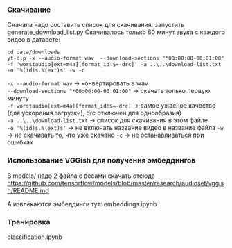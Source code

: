 ### Скачивание
Сначала надо составить список для скачивания: запустить generate_download_list.py
Скачивалось только 60 минут звука с каждого видео в датасете: 
```
cd data/downloads
yt-dlp -x --audio-format wav  --download-sections "*00:00:00-00:01:00" -f 'worstaudio[ext=m4a][format_id!$=-drc]' -a ..\..\download-list.txt -o '%(id)s.%(ext)s' -w -c
```

`-x --audio-format wav` -> конвертировать в wav  
`--download-sections "*00:00:00-00:01:00"` -> скачать только первую минуту  
`-f worstaudio[ext=m4a][format_id!$=-drc]` -> самое ужасное качество (для ускорения загрузки), drc отключен для однообразия)  
`-a ..\..\download-list.txt` -> список для скачивания в этом файле   
`-o '%(id)s.%(ext)s'` -> не включать название видео в название файла 
`-w` -> не скачивать то, что уже скачано
`-c` -> не останавливаться при ошибках

### Использование VGGish для получения эмбеддингов
В models/ надо 2 файла с весами скачать отсюда
https://github.com/tensorflow/models/blob/master/research/audioset/vggish/README.md

А извлекаются эмбеддинги тут:
embeddings.ipynb

### Тренировка
classification.ipynb

